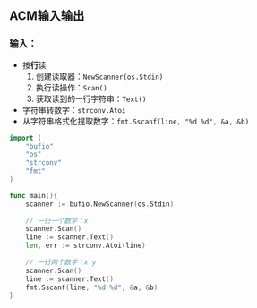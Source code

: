 ## ACM输入输出

### 输入：

- 按**行**读
  1. 创建读取器：`NewScanner(os.Stdin)`
  2. 执行读操作：`Scan()`
  3. 获取读到的一行字符串：`Text() `
- 字符串转数字：`strconv.Atoi`
- 从字符串格式化提取数字：`fmt.Sscanf(line, "%d %d", &a, &b)`

```go
import (
	"bufio"
	"os"
	"strconv"
    "fmt"
)

func main(){
   	scanner := bufio.NewScanner(os.Stdin)
    
    // 一行一个数字：x
    scanner.Scan()
    line := scanner.Text() 
    len, err := strconv.Atoi(line)    
    
    // 一行两个数字：x y
    scanner.Scan()
    line := scanner.Text() 
    fmt.Sscanf(line, "%d %d", &a, &b)
}
```

